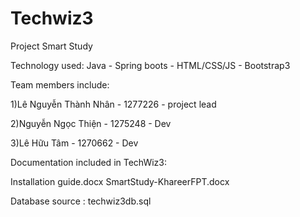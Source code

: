 # Techwiz3

Project Smart Study

Technology used: Java - Spring boots - HTML/CSS/JS - Bootstrap3

Team members include:

1)Lê Nguyễn Thành Nhân - 1277226 - project lead

2)Nguyễn Ngọc Thiện - 1275248 - Dev

3)Lê Hữu Tâm - 1270662 - Dev


Documentation included in TechWiz3:

Installation guide.docx
SmartStudy-KhareerFPT.docx
	
Database source : techwiz3db.sql

